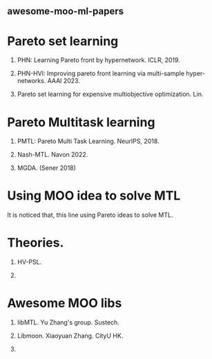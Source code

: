 ## awesome-moo-ml-papers

# Pareto set learning
1. PHN: Learning Pareto front by hypernetwork. ICLR, 2019.

2. PHN-HVI: Improving pareto front learning via multi-sample hyper-networks. AAAI 2023. 

3. Pareto set learning for expensive multiobjective optimization. Lin.


# Pareto Multitask learning
1. PMTL: Pareto Multi Task Learning. NeurIPS, 2018.

2.  Nash-MTL. Navon 2022.

3.  MGDA. (Sener 2018)



# Using MOO idea to solve MTL

It is noticed that, this line using Pareto ideas to solve MTL. 




# Theories. 

1. HV-PSL.

2. 



# Awesome MOO libs

1. libMTL. Yu Zhang's group. Sustech. 

2. Libmoon. Xiaoyuan Zhang. CityU HK.
3. 

 


